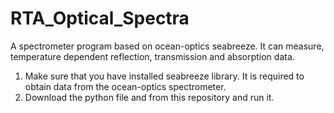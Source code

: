 # RTA_Optical_Spectra
A spectrometer program based on ocean-optics seabreeze. It can measure, temperature dependent reflection, transmission and absorption data.


1. Make sure that you have installed seabreeze library. It is required to obtain data from the ocean-optics spectrometer.
2. Download the python file and from this repository and run it.
   
